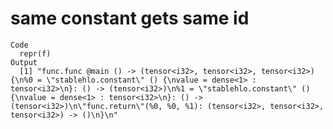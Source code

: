 # same constant gets same id

    Code
      repr(f)
    Output
      [1] "func.func @main () -> (tensor<i32>, tensor<i32>, tensor<i32>) {\n%0 = \"stablehlo.constant\" () {\nvalue = dense<1> : tensor<i32>\n}: () -> (tensor<i32>)\n%1 = \"stablehlo.constant\" () {\nvalue = dense<1> : tensor<i32>\n}: () -> (tensor<i32>)\n\"func.return\"(%0, %0, %1): (tensor<i32>, tensor<i32>, tensor<i32>) -> ()\n}\n"

